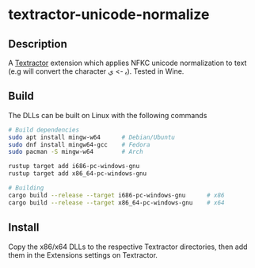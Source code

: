 # textractor-unicode-normalize

## Description
A [Textractor](https://github.com/Artikash/Textractor) extension which applies NFKC unicode normalization to text (e.g will convert the character ﻳ -> ي). Tested in Wine.

## Build
The DLLs can be built on Linux with the following commands
```sh
# Build dependencies
sudo apt install mingw-w64      # Debian/Ubuntu
sudo dnf install mingw64-gcc    # Fedora
sudo pacman -S mingw-w64        # Arch

rustup target add i686-pc-windows-gnu
rustup target add x86_64-pc-windows-gnu

# Building
cargo build --release --target i686-pc-windows-gnu      # x86
cargo build --release --target x86_64-pc-windows-gnu    # x64
```

## Install
Copy the x86/x64 DLLs to the respective Textractor directories, then add them in the Extensions settings on Textractor.
